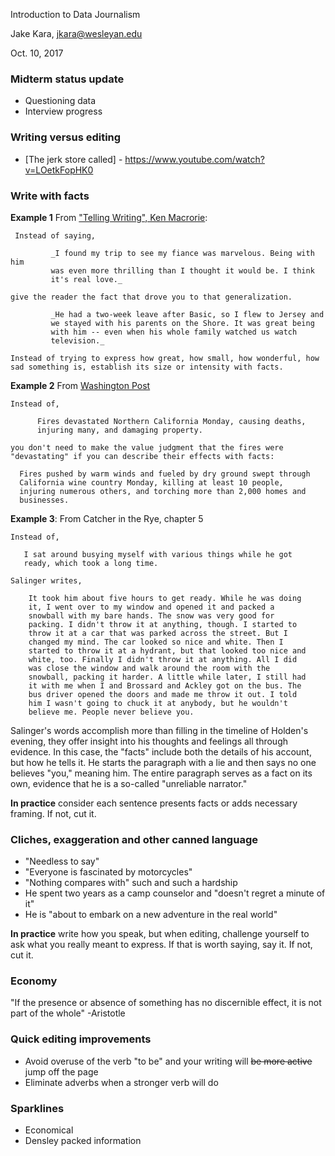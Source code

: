Introduction to Data Journalism

Jake Kara, jkara@wesleyan.edu

Oct. 10, 2017

### Midterm status update

* Questioning data
* Interview progress

### Writing versus editing

* [The jerk store called] - https://www.youtube.com/watch?v=LOetkFopHK0

### Write with facts

__Example 1__ From ["Telling Writing", Ken Macrorie](https://www.amazon.com/Telling-Writing-Ken-Macrorie/dp/0867091533?SubscriptionId=AKIAILSHYYTFIVPWUY6Q&tag=ad-backfill-amzn-one-good-20&linkCode=xm2&camp=2025&creative=165953&creativeASIN=0867091533):

     Instead of saying,

     	     _I found my trip to see my fiance was marvelous. Being with him
     	     was even more thrilling than I thought it would be. I think
     	     it's real love._

    give the reader the fact that drove you to that generalization.

    	     _He had a two-week leave after Basic, so I flew to Jersey and
    	     we stayed with his parents on the Shore. It was great being
    	     with him -- even when his whole family watched us watch
    	     television._

    Instead of trying to express how great, how small, how wonderful, how
    sad something is, establish its size or intensity with facts.

__Example 2__ From [Washington Post](https://www.washingtonpost.com/news/post-nation/wp/2017/10/09/fast-moving-wildfires-ravage-northern-californias-wine-country/?hpid=hp_hp-top-table-main_no-name%3Ahomepage%2Fstory&utm_term=.1ef3dd08229a)

    Instead of,

    	  Fires devastated Northern California Monday, causing deaths,
    	  injuring many, and damaging property.

    you don't need to make the value judgment that the fires were
    "devastating" if you can describe their effects with facts:

	  Fires pushed by warm winds and fueled by dry ground swept through
	  California wine country Monday, killing at least 10 people,
	  injuring numerous others, and torching more than 2,000 homes and
	  businesses.

__Example 3__: From Catcher in the Rye, chapter 5

    Instead of,

   	   I sat around busying myself with various things while he got
   	   ready, which took a long time.

    Salinger writes,

   	    It took him about five hours to get ready. While he was doing
   	    it, I went over to my window and opened it and packed a
   	    snowball with my bare hands. The snow was very good for
   	    packing. I didn't throw it at anything, though. I started to
   	    throw it at a car that was parked across the street. But I
   	    changed my mind. The car looked so nice and white. Then I
   	    started to throw it at a hydrant, but that looked too nice and
   	    white, too. Finally I didn't throw it at anything. All I did
   	    was close the window and walk around the room with the
   	    snowball, packing it harder. A little while later, I still had
   	    it with me when I and Brossard and Ackley got on the bus. The
   	    bus driver opened the doors and made me throw it out. I told
   	    him I wasn't going to chuck it at anybody, but he wouldn't
   	    believe me. People never believe you.

   Salinger's words accomplish more than filling in the timeline of
   Holden's evening, they offer insight into his thoughts and feelings all
   through evidence. In this case, the "facts" include both the details of
   his account, but how he tells it. He starts the paragraph with a lie and
   then says no one believes "you," meaning him. The entire paragraph
   serves as a fact on its own, evidence that he is a so-called "unreliable
   narrator."

__In practice__ consider each sentence presents facts or adds necessary
framing. If not, cut it.

### Cliches, exaggeration and other canned language

* "Needless to say"
* "Everyone is fascinated by motorcycles"
* "Nothing compares with" such and such a hardship
* He spent two years as a camp counselor and "doesn't regret a minute of it"
* He is "about to embark on a new adventure in the real world"

__In practice__ write how you speak, but when editing, challenge yourself
to ask what you really meant to express. If that is worth saying, say
it. If not, cut it.

### Economy

"If the presence or absence of something has no discernible effect, it is
not part of the whole" -Aristotle

### Quick editing improvements

* Avoid overuse of the verb "to be" and your writing will ~~be more active~~ jump off the page
* Eliminate adverbs when a stronger verb will do

### Sparklines 

* Economical
* Densley packed information
